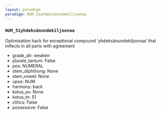 ```yaml
---
layout: paradigm
paradigm: NUM_51yhdeksänundekiljoonaa
---
```

### ` NUM_51yhdeksänundekiljoonaa `

Optimisation hack for exceptional compound ’yhdeksänundekiljoonaa’ that inflects in all parts with agreement
* grade_dir: weaken
* plurale_tantum: False
* pos: NUMERAL
* stem_diphthong: None
* stem_vowel: None
* upos: NUM
* harmony: back
* kotus_av: None
* kotus_tn: 51
* clitics: False
* possessive: False
